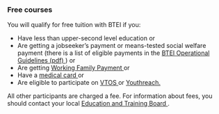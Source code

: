 ###  Free courses

You will qualify for free tuition with BTEI if you:

  * Have less than upper-second level education or 
  * Are getting a jobseeker’s payment or means-tested social welfare payment (there is a list of eligible payments in the [ BTEI Operational Guidelines (pdf) ](https://www.gov.ie/en/publication/f4113d-operational-guidelines-back-to-education-part-time-education-option/) ) or 
  * Are getting [ Working Family Payment ](/en/social-welfare/families-and-children/working-family-payment/) or 
  * Have a [ medical card ](/en/health/medical-cards-and-gp-visit-cards/medical-card/) or 
  * Are eligible to participate on [ VTOS ](/en/education/further-education-and-training/vocational-training-opportunities-scheme/) or [ Youthreach. ](/en/education/further-education-and-training/youthreach/)

All other participants are charged a fee. For information about fees, you
should contact your local [ Education and Training Board
](http://www.etbi.ie/etbs/directory-of-etbs/) .
